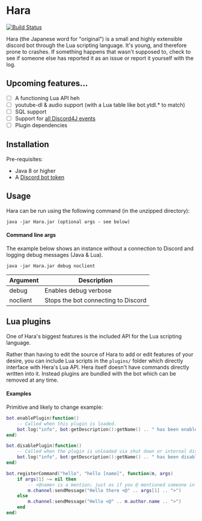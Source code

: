 # Hara

[![Build Status](https://ci.jammehcow.ml/job/Hara/badge/icon)](https://ci.jammehcow.ml/job/Hara/)

Hara (the Japanese word for "original") is a small and highly extensible discord bot through the Lua scripting language. It's young, and therefore prone to crashes.
If something happens that wasn't supposed to, check to see if someone else has reported it as an issue or report it yourself with the log.

## Upcoming features...

- [ ] A functioning Lua API heh
- [ ] youtube-dl & audio support (with a Lua table like bot.ytdl.* to match)
- [ ] SQL support 
- [ ] Support for [all Discord4J events](https://jitpack.io/com/github/austinv11/Discord4j/2.7.0/javadoc/)
- [ ] Plugin dependencies

## Installation

Pre-requisites:
 - Java 8 or higher
 - A [Discord bot token](https://discordapp.com/developers/docs/topics/oauth2#registering-applications)

## Usage

Hara can be run using the following command (in the unzipped directory):

```
java -jar Hara.jar (optional args - see below)
```

#### Command line args

The example below shows an instance without a connection to Discord and logging debug messages (Java & Lua).
 
```
java -jar Hara.jar debug noclient
```

| Argument | Description |
| -------- | ----------- |
| debug    | Enables debug verbose |
| noclient | Stops the bot connecting to Discord |

## Lua plugins

One of Hara's biggest features is the included API for the Lua scripting language.

Rather than having to edit the source of Hara to add or edit features of your desire, you can include Lua scripts in the ```plugins/``` folder which directly interface with Hera's Lua API.
Hera itself doesn't have commands directly written into it. Instead plugins are bundled with the bot which can be removed at any time.

#### Examples

Primitive and likely to change example:
```lua
bot.enablePlugin(function()
    -- Called when this plugin is loaded.
    bot.log("info", bot:getDescription():getName() .. " has been enabled!")
end)

bot.disablePlugin(function()
    -- Called when the plugin is unloaded via shut down or internal disableAll() is called.
    bot.log("info", bot:getDescription():getName() .. " has been disabled! See you later.")
end)

bot.registerCommand("hello", "hello [name]", function(m, args)
    if args[1] ~= nil then
        -- <@name> is a mention; just as if you @ mentioned someone in chat.
        m.channel:sendMessage("Hello there <@" .. args[1] .. ">")
    else
        m.channel:sendMessage("Hello <@" .. m.author.name .. ">")
    end
end)
```